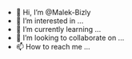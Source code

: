 - 👋 Hi, I’m @Malek-Bizly
- 👀 I’m interested in ...
- 🌱 I’m currently learning ...
- 💞️ I’m looking to collaborate on ...
- 📫 How to reach me ...

<!---
Malek-Bizly/Malek-Bizly is a ✨ special ✨ repository because its `README.md` (this file) appears on your GitHub profile.
You can click the Preview link to take a look at your changes.
--->
